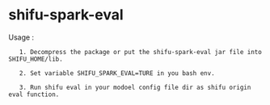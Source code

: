 # shifu-spark-eval

Usage :
       
       1. Decompress the package or put the shifu-spark-eval jar file into SHIFU_HOME/lib.

       2. Set variable SHIFU_SPARK_EVAL=TURE in you bash env.

       3. Run shifu eval in your modoel config file dir as shifu origin eval function.
